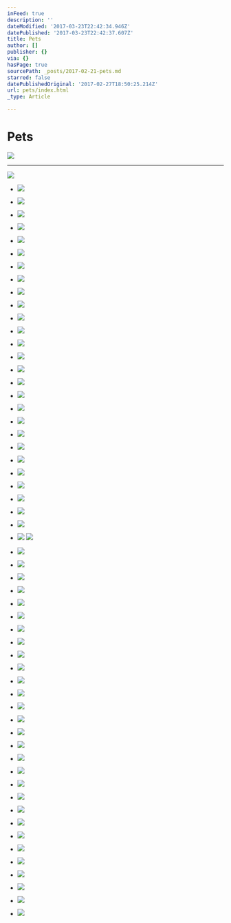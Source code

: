 ```yaml
---
inFeed: true
description: ''
dateModified: '2017-03-23T22:42:34.946Z'
datePublished: '2017-03-23T22:42:37.607Z'
title: Pets
author: []
publisher: {}
via: {}
hasPage: true
sourcePath: _posts/2017-02-21-pets.md
starred: false
datePublishedOriginal: '2017-02-27T18:50:25.214Z'
url: pets/index.html
_type: Article

---
```

# Pets
![](https://the-grid-user-content.s3-us-west-2.amazonaws.com/ab8233b1-d48b-4b8e-a19f-59ed6a04f8eb.jpg)

---

![](https://the-grid-user-content.s3-us-west-2.amazonaws.com/1871bdc8-ddb4-4679-b232-58d88bef05b8.jpg)

* ![](https://the-grid-user-content.s3-us-west-2.amazonaws.com/32cfee42-55c9-4e6b-a0b9-d9e0f8c697b4.jpg)

* ![](https://the-grid-user-content.s3-us-west-2.amazonaws.com/5e9ecaad-d88f-4c9c-a913-bfb42dea9ca9.jpg)

* ![](https://the-grid-user-content.s3-us-west-2.amazonaws.com/d93159a4-45ea-455f-be43-d813ffcd34a2.jpg)

* ![](https://the-grid-user-content.s3-us-west-2.amazonaws.com/7613b874-107c-4a80-93ae-3eb288ed2a3f.jpg)

* ![](https://the-grid-user-content.s3-us-west-2.amazonaws.com/92294968-3924-490b-aa8a-8c62a7f353b8.jpg)

* ![](https://the-grid-user-content.s3-us-west-2.amazonaws.com/4fc25dd4-c8eb-4742-ac17-69aa2f5e72c2.jpg)

* ![](https://the-grid-user-content.s3-us-west-2.amazonaws.com/f965c7e5-da0a-4180-a57d-91c8cc56be21.jpg)

* ![](https://the-grid-user-content.s3-us-west-2.amazonaws.com/480fdd55-d9d3-434c-a82f-90ce7d6b79c4.jpg)

* ![](https://the-grid-user-content.s3-us-west-2.amazonaws.com/c20a1751-d3b9-4b8c-8c2d-95dfd5c86a8c.jpg)

* ![](https://the-grid-user-content.s3-us-west-2.amazonaws.com/542b3e4f-49e2-49e2-a19c-0d257957eaf9.jpg)

* ![](https://the-grid-user-content.s3-us-west-2.amazonaws.com/29aadf2a-08c0-4096-9c25-49048fd11735.jpg)

* ![](https://the-grid-user-content.s3-us-west-2.amazonaws.com/ec613323-8234-464b-9a5f-7d8df4176334.jpg)

* ![](https://the-grid-user-content.s3-us-west-2.amazonaws.com/bbe43d02-5091-4d59-95b9-1631ff8e6fe7.jpg)

* ![](https://the-grid-user-content.s3-us-west-2.amazonaws.com/972306c9-d1d1-4598-aecd-635531e4052b.jpg)

* ![](https://the-grid-user-content.s3-us-west-2.amazonaws.com/f3adec5d-666b-4ed5-9d8b-daeb5d137aef.jpg)

* ![](https://the-grid-user-content.s3-us-west-2.amazonaws.com/ff4f3e78-e99a-4426-81be-5e861aa318dc.jpg)

* ![](https://the-grid-user-content.s3-us-west-2.amazonaws.com/e843cbb5-37c5-4cad-92ea-ce3126384458.jpg)

* ![](https://the-grid-user-content.s3-us-west-2.amazonaws.com/5ea225ee-8980-436e-a99f-ff36c711739e.jpg)

* ![](https://the-grid-user-content.s3-us-west-2.amazonaws.com/f7b20aac-63b1-4193-a11a-f19fbf0159ff.jpg)

* ![](https://the-grid-user-content.s3-us-west-2.amazonaws.com/3da37022-9f98-4241-bad1-8fd241482fe1.jpg)

* ![](https://the-grid-user-content.s3-us-west-2.amazonaws.com/8bca64e2-b160-4264-ba99-2cfb1798aea9.jpg)

* ![](https://the-grid-user-content.s3-us-west-2.amazonaws.com/8b6672db-d944-4740-a07c-a65777456850.jpg)

* ![](https://the-grid-user-content.s3-us-west-2.amazonaws.com/5a77ddad-58c7-4faa-84c0-e96b3e13cb88.jpg)

* ![](https://the-grid-user-content.s3-us-west-2.amazonaws.com/deac35b1-ec5a-4ea9-bdf8-43edf7fe50bf.jpg)

* ![](https://the-grid-user-content.s3-us-west-2.amazonaws.com/cb4e63ab-9c35-4b0a-bc4f-4e72716c779e.jpg)

* ![](https://the-grid-user-content.s3-us-west-2.amazonaws.com/f094740a-e9db-4e54-8b97-c1079b52d1ae.jpg)

* ![](https://the-grid-user-content.s3-us-west-2.amazonaws.com/a4a46b77-9e2c-44ad-9eee-5ef08c46697e.jpg)

* ![](https://the-grid-user-content.s3-us-west-2.amazonaws.com/60b5c989-b735-4dc1-9e39-565024937c04.jpg)
![](https://the-grid-user-content.s3-us-west-2.amazonaws.com/09a4e74d-3a6d-4508-95d8-b6011441ac4e.jpg)

* ![](https://the-grid-user-content.s3-us-west-2.amazonaws.com/4b018270-e242-416f-877e-9353e3cd4ae6.jpg)

* ![](https://the-grid-user-content.s3-us-west-2.amazonaws.com/42f1300c-0a93-4648-aaf8-fd94053a7a32.jpg)

* ![](https://the-grid-user-content.s3-us-west-2.amazonaws.com/9d271edd-9d1e-448f-b372-8ab869855f60.jpg)

* ![](https://the-grid-user-content.s3-us-west-2.amazonaws.com/b1101ca3-a551-4416-a883-eb033b56c716.jpg)

* ![](https://the-grid-user-content.s3-us-west-2.amazonaws.com/c2e97a84-b7da-41c5-a43f-e13c47b3b277.jpg)

* ![](https://the-grid-user-content.s3-us-west-2.amazonaws.com/ac86f990-15ba-4060-812a-7de35ae8fd93.jpg)

* ![](https://the-grid-user-content.s3-us-west-2.amazonaws.com/5a1220d5-d442-4221-bbed-ae28309a1ad1.jpg)

* ![](https://the-grid-user-content.s3-us-west-2.amazonaws.com/cb1e5e7f-affe-49f8-a54c-c0bc4baa488a.jpg)

* ![](https://the-grid-user-content.s3-us-west-2.amazonaws.com/8ce7b4de-b8ba-49d7-9d3d-dd8bbcc8ec33.jpg)

* ![](https://the-grid-user-content.s3-us-west-2.amazonaws.com/3429ff9a-fd1f-4595-91ed-54c190d9677e.jpg)

* ![](https://the-grid-user-content.s3-us-west-2.amazonaws.com/cb72ffb7-72b2-411e-8629-8208738c84f6.jpg)

* ![](https://the-grid-user-content.s3-us-west-2.amazonaws.com/c44b578f-a242-4b2a-a3c5-a6d2a59bcbde.jpg)

* ![](https://the-grid-user-content.s3-us-west-2.amazonaws.com/3d6d6eda-5032-4dec-88b2-12d264386706.jpg)

* ![](https://the-grid-user-content.s3-us-west-2.amazonaws.com/e5c49afc-6277-42b3-afe9-2648a476b111.jpg)

* ![](https://the-grid-user-content.s3-us-west-2.amazonaws.com/e606c073-e459-4a8e-8c4e-6fe2b83e9dcf.jpg)

* ![](https://the-grid-user-content.s3-us-west-2.amazonaws.com/f3b64f58-f476-492d-8498-cb61feca1b9c.jpg)

* ![](https://the-grid-user-content.s3-us-west-2.amazonaws.com/0e5ddbad-062e-4400-b582-f5f1019383ab.jpg)

* ![](https://the-grid-user-content.s3-us-west-2.amazonaws.com/2065fca6-e1dd-49af-811f-5d9723e3759d.jpg)

* ![](https://the-grid-user-content.s3-us-west-2.amazonaws.com/1a14b972-a24e-468b-9513-3495eca16c72.jpg)

* ![](https://the-grid-user-content.s3-us-west-2.amazonaws.com/b36c7395-f275-43cd-9a69-3f1448ee027d.jpg)

* ![](https://the-grid-user-content.s3-us-west-2.amazonaws.com/bf4ce48d-7833-4ac8-ac53-4204f2ab322f.jpg)

* ![](https://the-grid-user-content.s3-us-west-2.amazonaws.com/292b73ff-cea9-4d06-a8f2-bdd95215a798.jpg)

* ![](https://the-grid-user-content.s3-us-west-2.amazonaws.com/713e148f-52cb-44c8-b7c3-99ece6efdd98.jpg)

* ![](https://the-grid-user-content.s3-us-west-2.amazonaws.com/fd8a2e0a-2a96-438f-8f07-2a451b85296f.jpg)

* ![](https://the-grid-user-content.s3-us-west-2.amazonaws.com/8a7c876d-bd00-4e54-b049-e73fe18534d8.jpg)

* ![](https://the-grid-user-content.s3-us-west-2.amazonaws.com/561323fa-7b06-4eac-b46c-db7b6700eada.jpg)

* ![](https://the-grid-user-content.s3-us-west-2.amazonaws.com/80ed90fb-6fc4-45a0-b35d-eab7e460dbce.jpg)

* ![](https://the-grid-user-content.s3-us-west-2.amazonaws.com/30727a34-2abc-47d2-add8-424a07faa472.jpg)

* ![](https://the-grid-user-content.s3-us-west-2.amazonaws.com/f74047c5-4e34-494e-a15a-3acc93e05125.jpg)